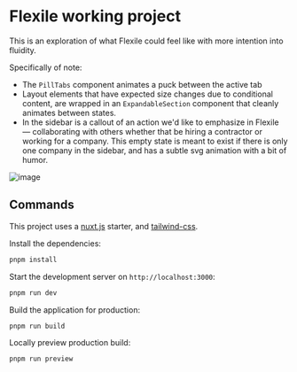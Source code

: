 # Flexile working project

This is an exploration of what Flexile could feel like with more intention into fluidity.

Specifically of note:

- The `PillTabs` component animates a puck between the active tab
- Layout elements that have expected size changes due to conditional content, are wrapped in an `ExpandableSection` component that cleanly animates between states.
- In the sidebar is a callout of an action we'd like to emphasize in Flexile — collaborating with others whether that be hiring a contractor or working for a company. This empty state is meant to exist if there is only one company in the sidebar, and has a subtle svg animation with a bit of humor.

![image](https://github.com/KenzoBenzo/flexile-working-project/assets/32865577/28df461e-c207-4709-b5d2-aada2a109c20)


## Commands

This project uses a [nuxt.js](https://nuxt.com/) starter, and [tailwind-css](https://tailwindcss.com/).

Install the dependencies:

```bash
pnpm install
```

Start the development server on `http://localhost:3000`:

```bash
pnpm run dev
```

Build the application for production:

```bash
pnpm run build
```

Locally preview production build:

```bash
pnpm run preview
```
